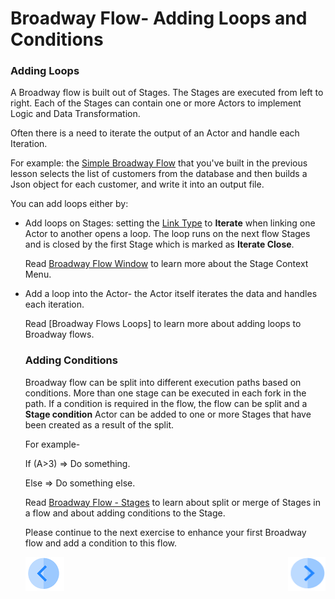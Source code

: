# Broadway Flow- Adding Loops and Conditions

### Adding Loops

A Broadway flow is built out of Stages. The Stages are executed from left to right. Each of the Stages can contain one or more Actors to implement Logic and Data Transformation. 

Often there is a need to iterate the output of an Actor and handle each Iteration. 

For example: the  [Simple Broadway Flow](/academy/Training_Level_1/99_Broadway/05_create_broadway_flow.md#example---building-a-simple-broadway-flow) that you've built in the previous lesson selects the list of customers from the database and then builds a Json object for each customer, and write it into an output file.

You can add loops either by:

- Add loops on Stages: setting the [Link Type](/articles/99_Broadway/20_broadway_flow_linking_actors.md#link-object-properties)  to **Iterate** when linking one Actor to another opens a loop. The loop runs on the next flow Stages and is closed by the first Stage which is marked as **Iterate Close**.

  Read [Broadway Flow Window](/articles/99_Broadway/18_broadway_flow_window.md) to learn more about the Stage Context Menu.

- Add a loop into the Actor- the Actor itself iterates the data and handles each iteration.

  Read [Broadway Flows Loops] to learn more about adding loops to Broadway flows.

  ### Adding Conditions

  Broadway flow can be split into different execution paths based on conditions. More than one stage can be executed in each fork in the path. If a condition is required in the flow, the flow can be split and a **Stage condition** Actor can be added to one or more Stages that have been created as a result of the split. 

  For example-

  If (A>3) => Do something.

  Else => Do something else.

  Read [Broadway Flow - Stages](/articles/99_Broadway/19_broadway_flow_stages.md) to learn about split or merge of Stages in a flow and about adding conditions to the Stage.  

  Please continue to the next exercise to enhance your first Broadway flow and add a condition to this flow. 

  [![Previous](/articles/images/Previous.png)](/academy/Training_Level_1/99_Broadway/05_create_broadway_flow.md)[<img align="right" width="60" height="54" src="/articles/images/Next.png">](/academy/Training_Level_1/99_Broadway/06_broadway_flow_add_condition_execise.md)